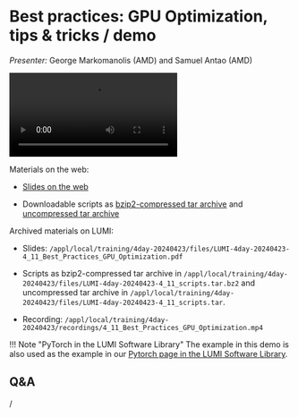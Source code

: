 # Best practices: GPU Optimization, tips & tricks / demo 

<!-- Cannot do in full italics as the ã is misplaced which is likely an mkdocs bug. -->
*Presenter:* George Markomanolis (AMD) and Samuel Antao (AMD)

<!--
Course materials will be provided during and after the course.
-->

<video src="https://462000265.lumidata.eu/4day-20240423/recordings/4_11_Best_Practices_GPU_Optimization.mp4" controls="controls">
</video>

<!--
Temporary location of materials (for the lifetime of the training project):

-   Slides: `/project/project_465001098/Slides/AMD/session-6-ToolsInActionPytorchExample-LUMI-2024.pdf`

-   Scripts: `/project/project_465001098/Exercises/AMD/Pytorch`
-->

Materials on the web:

-   [Slides on the web](https://462000265.lumidata.eu/4day-20240423/files/LUMI-4day-20240423-4_11_Best_Practices_GPU_Optimization.pdf)

-   Downloadable scripts as
    [bzip2-compressed tar archive](https://462000265.lumidata.eu/4day-20240423/files/LUMI-4day-20240423-4_11_scripts.tar.bz2) and 
    [uncompressed tar archive](https://462000265.lumidata.eu/4day-20240423/files/LUMI-4day-20240423-4_11_scripts.tar)

Archived materials on LUMI:

-   Slides: `/appl/local/training/4day-20240423/files/LUMI-4day-20240423-4_11_Best_Practices_GPU_Optimization.pdf`

-   Scripts as
    bzip2-compressed tar archive in `/appl/local/training/4day-20240423/files/LUMI-4day-20240423-4_11_scripts.tar.bz2` and
    uncompressed tar archive in `/appl/local/training/4day-20240423/files/LUMI-4day-20240423-4_11_scripts.tar`.

-   Recording: `/appl/local/training/4day-20240423/recordings/4_11_Best_Practices_GPU_Optimization.mp4`

!!! Note "PyTorch in the LUMI Software Library" 
    The example in this demo is also used as the example in our
    [Pytorch page in the LUMI Software Library](https://lumi-supercomputer.github.io/LUMI-EasyBuild-docs/p/PyTorch/).


## Q&A

/
